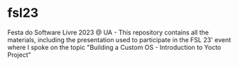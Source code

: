 # fsl23
Festa do Software Livre 2023 @ UA - This repository contains all the materials, including the presentation used to participate in the FSL 23' event where I spoke on the topic "Building a Custom OS - Introduction to Yocto Project"
